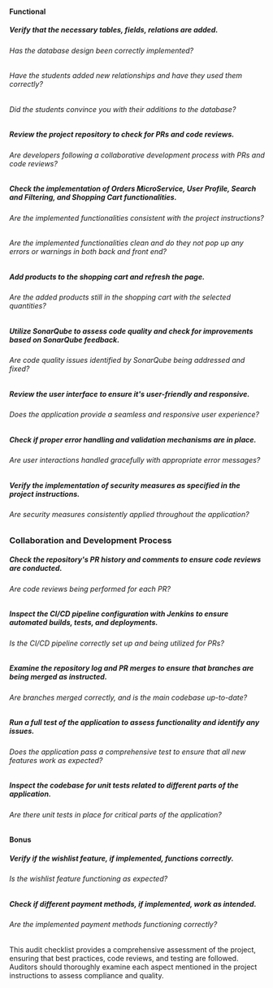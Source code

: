 #### Functional

##### Verify that the necessary tables, fields, relations are added.

###### Has the database design been correctly implemented?

###### Have the students added new relationships and have they used them correctly?

###### Did the students convince you with their additions to the database?

##### Review the project repository to check for PRs and code reviews.

###### Are developers following a collaborative development process with PRs and code reviews?

##### Check the implementation of Orders MicroService, User Profile, Search and Filtering, and Shopping Cart functionalities.

###### Are the implemented functionalities consistent with the project instructions?

###### Are the implemented functionalities clean and do they not pop up any errors or warnings in both back and front end?

##### Add products to the shopping cart and refresh the page.

###### Are the added products still in the shopping cart with the selected quantities?

##### Utilize SonarQube to assess code quality and check for improvements based on SonarQube feedback.

###### Are code quality issues identified by SonarQube being addressed and fixed?

##### Review the user interface to ensure it's user-friendly and responsive.

###### Does the application provide a seamless and responsive user experience?

##### Check if proper error handling and validation mechanisms are in place.

###### Are user interactions handled gracefully with appropriate error messages?

##### Verify the implementation of security measures as specified in the project instructions.

###### Are security measures consistently applied throughout the application?

### Collaboration and Development Process

##### Check the repository's PR history and comments to ensure code reviews are conducted.

###### Are code reviews being performed for each PR?

##### Inspect the CI/CD pipeline configuration with Jenkins to ensure automated builds, tests, and deployments.

###### Is the CI/CD pipeline correctly set up and being utilized for PRs?

##### Examine the repository log and PR merges to ensure that branches are being merged as instructed.

###### Are branches merged correctly, and is the main codebase up-to-date?

##### Run a full test of the application to assess functionality and identify any issues.

###### Does the application pass a comprehensive test to ensure that all new features work as expected?

##### Inspect the codebase for unit tests related to different parts of the application.

###### Are there unit tests in place for critical parts of the application?

#### Bonus

##### Verify if the wishlist feature, if implemented, functions correctly.

###### Is the wishlist feature functioning as expected?

##### Check if different payment methods, if implemented, work as intended.

###### Are the implemented payment methods functioning correctly?

This audit checklist provides a comprehensive assessment of the project, ensuring that best practices, code reviews, and testing are followed. Auditors should thoroughly examine each aspect mentioned in the project instructions to assess compliance and quality.
